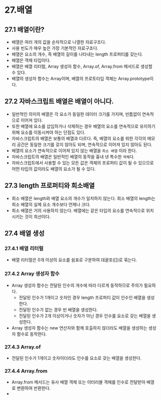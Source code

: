 # 27.배열

## 27.1 배열이란?
- 배열은 여러 개의 값을 순차적으로 나열한 자료구조다.
- 사용 빈도가 매우 높은 가장 기본적인 자료구조다.
- 배열은 요소의 개수, 즉 배열의 길이를 나타내는 length 프로퍼티를 갖는다.
- 배열은 객체 타입이다.
- 배열은 배열 리터럴, Array 생성자 함수, Array.of, Array.from 메서드로 생성할 수 있다.
- 배열의 생성자 함수는 Array이며, 배열의 프로토타입 객체는 Array.prototype이다.

## 27.2 자바스크립트 배열은 배열이 아니다.
- 일반적인 의미의 배열은 각 요소가 동일한 데이터 크기를 가지며, 빈틈없이 연속적으로 이어져 있다.
- 또한 배열에 요소를 삽입하거나 삭제하는 경우 배열의 요소를 연속적으로 유지하기 위해 요소를 이동시켜야 하는 단점도 있다.
- 자바스크립트의 배열은 보통의 배열과 다르다. 즉, 배열의 요소를 위한 각각의 메모리 공간은 동일한 크기를 갖지 않아도 되며, 연속적으로 이어져 있지 않아도 된다.
- 배열의 요소가 연속적으로 이어져 있지 않는 배열을 `희소 배열` 이라 한다.
- 자바스크립트의 배열은 일반적인 배열의 동작을 흉내 낸 특수한 `객체`다.
- 자바스크립트에서 사용할 수 있는 모든 값은 객체의 프로퍼티 값이 될 수 있으므로 어떤 타입의 값이라도 배열의 요소가 될 수 있다.

## 27.3 length 프로퍼티와 희소배열
- 희소 배열은 length와 배열 요소의 개수가 일치하지 않는다. 희소 배열의 length는 희소 배열의 실제 요소 개수보다 언제나 크다.
- 희소 배열은 거의 사용하지 않는다. 배열에는 같은 타입의 요소를 연속적으로 위치시키는 것이 최선이다.

## 27.4 배열 생성
### 27.4.1 배열 리터럴
- 배열 리터럴은 0개 이상의 요소를 쉼표로 구분하여 대괄호([])로 묶는다.

### 27.4.2 Array 생성자 함수
- Array 생성자 함수는 전달된 인수의 개수에 따라 다르게 동작하므로 주의가 필요하다.
  - 전달된 인수가 1개이고 숫자인 경우 length 프로퍼티 값이 인수인 배열을 생성한다.
  - 전달된 인수가 없는 경우 빈 배열을 생성한다.
  - 전달된 인수가 2개 이상이거나 숫자가 아닌 경우 인수를 요소로 갖는 배열을 생성한다.
- Array 생성자 함수는 new 연산자와 함께 호출하지 않더라도 배열을 생성하는 생성자 함수로 동작한다.

### 27.4.3 Array.of
- 전달된 인수가 1개이고 숫자이더라도 인수를 요소로 갖는 배열을 생성한다.

### 27.4.4 Array.from
- Array.from 메서드는 유사 배열 객체 또는 이터러블 객체를 인수로 전달받아 배열로 변환하여 반환한다.
- 
